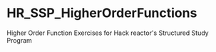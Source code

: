 # HR_SSP_HigherOrderFunctions
Higher Order Function Exercises for Hack reactor's Structured Study Program
